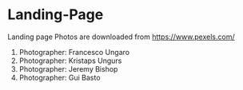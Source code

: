 # Landing-Page
Landing page
Photos are downloaded from https://www.pexels.com/

1. Photographer: Francesco Ungaro
2. Photographer: Kristaps Ungurs
3. Photographer: Jeremy Bishop
4. Photographer: Gui Basto

